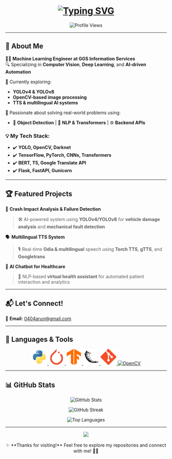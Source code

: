<h1 align="center"> 
  <a href="https://git.io/typing-svg">
    <img src="https://readme-typing-svg.herokuapp.com?font=Fira+Code&size=35&pause=1000&color=12F7DE&center=true&width=1000&lines=Hello+there!+%F0%9F%91%8B;Welcome+to+my+GitHub+profile!;Machine+Learning+Engineer+%7C+AI+Researcher" alt="Typing SVG" />
  </a>
</h1>

<p align="center">
  <img src="https://komarev.com/ghpvc/?username=arun0404&label=Profile%20views&color=12F7DE&style=flat" alt="Profile Views" />
</p>

---

## 🌟 About Me  

👨‍💻 **Machine Learning Engineer at GGS Information Services**  
🔍 Specializing in **Computer Vision**, **Deep Learning**, and **AI-driven Automation**

🚀 Currently exploring:
- **YOLOv4 & YOLOv8**
- **OpenCV-based image processing**
- **TTS & multilingual AI systems**

🧠 Passionate about solving real-world problems using:
- 📌 **Object Detection** | 🧠 **NLP & Transformers** | ⚙️ **Backend APIs**

### 💡 My Tech Stack:
- ✔️ **YOLO, OpenCV, Darknet**
- ✔️ **TensorFlow, PyTorch, CNNs, Transformers**
- ✔️ **BERT, T5, Google Translate API**
- ✔️ **Flask, FastAPI, Gunicorn**

---

## 🏆 Featured Projects

🔧 **Crash Impact Analysis & Failure Detection**  
> 🛠 AI-powered system using **YOLOv4/YOLOv8** for **vehicle damage analysis** and **mechanical fault detection**

🗣 **Multilingual TTS System**  
> 🎙 Real-time **Odia & multilingual** speech using **Torch TTS**, **gTTS**, and **Googletrans**

🤖 **AI Chatbot for Healthcare**  
> 💬 NLP-based **virtual health assistant** for automated patient interaction and analytics

---

## 📬 Let's Connect!

📩 **Email:** [0404arun@gmail.com](mailto:0404arun@gmail.com)

---

## 🚀 Languages & Tools  

<p align="center">  
  <a href="https://www.python.org" target="_blank">
    <img src="https://raw.githubusercontent.com/devicons/devicon/master/icons/python/python-original.svg" alt="Python" width="50" height="50"/> 
  </a> 
  <a href="https://pytorch.org/" target="_blank"> 
    <img src="https://raw.githubusercontent.com/devicons/devicon/master/icons/pytorch/pytorch-original.svg" alt="PyTorch" width="50" height="50"/> 
  </a> 
  <a href="https://www.tensorflow.org/" target="_blank"> 
    <img src="https://raw.githubusercontent.com/devicons/devicon/master/icons/tensorflow/tensorflow-original.svg" alt="TensorFlow" width="50" height="50"/> 
  </a> 
  <a href="https://flask.palletsprojects.com/" target="_blank"> 
    <img src="https://raw.githubusercontent.com/devicons/devicon/master/icons/flask/flask-original.svg" alt="Flask" width="50" height="50"/> 
  </a> 
  <a href="https://git-scm.com/" target="_blank"> 
    <img src="https://raw.githubusercontent.com/devicons/devicon/master/icons/git/git-original.svg" alt="Git" width="50" height="50"/> 
  </a> 
  <a href="https://opencv.org/" target="_blank"> 
    <img src="https://upload.wikimedia.org/wikipedia/commons/3/32/OpenCV_Logo_with_text_svg_version.svg" alt="OpenCV" width="80" height="50"/> 
  </a> 
</p>

---

## 📊 GitHub Stats  

<p align="center">
  <img src="https://github-readme-stats.vercel.app/api?username=arun0404&show_icons=true&theme=tokyonight&hide_border=true&bg_color=00000000" alt="GitHub Stats" />
</p>

<p align="center">
  <img src="https://github-readme-streak-stats.herokuapp.com/?user=arun0404&theme=tokyonight&hide_border=true&background=00000000" alt="GitHub Streak" />
</p>

<p align="center">
  <img src="https://github-readme-stats.vercel.app/api/top-langs?username=arun0404&layout=compact&theme=tokyonight&hide_border=true&bg_color=00000000" alt="Top Languages" />
</p>

---

<p align="center">
  <img src="https://capsule-render.vercel.app/api?type=waving&color=12F7DE&height=120&section=footer"/>
</p>

<p align="center">
  ✨ **Thanks for visiting!** Feel free to explore my repositories and connect with me! 🚀💡  
</p>
